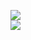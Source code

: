 [![](https://img.shields.io/badge/Made%20With-Github%20Spray-lightgrey.svg?style=for-the-badge&logo=github)](https://github.com/Annihil/github-spray#26580)  
[![](https://i.imgur.com/2DrTn0Z.gif)](https://github.com/Annihil/github-spray)